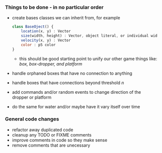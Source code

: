 ### Things to be done - in no particular order
* create bases classes we can inherit from, for example
    ```javascript
    class BaseOject() {
        location(x, y) : Vector
        size(width, height) : Vector, object literal, or individual width and height
        velocity(x, y) : Vector
        color : p5 color
    }
    ```
    * this should be good starting point to unify our other game things like:
    *box, box-dropper, and platform*

* handle orphaned boxes that have no connection to anything
* handle boxes that have connections beyond threshold *n*
* add commands and/or random events to change direction of the dropper or platform
* do the same for water and/or maybe have it vary itself over time

### General code changes
* refactor away duplicated code
* cleanup any TODO or FIXME comments
* improve comments in code so they make sense
* remove comments that are unecessary
